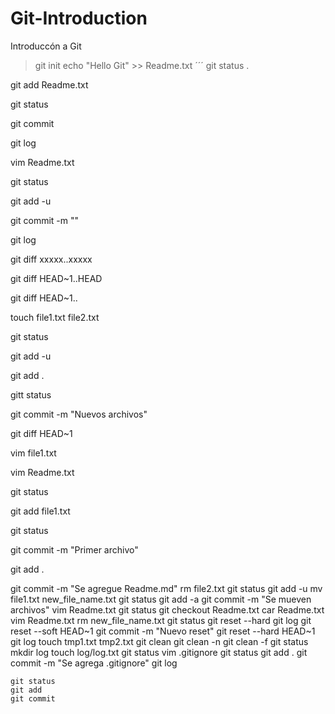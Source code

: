 # Git-Introduction
Introduccón a Git

>git init
> echo "Hello Git" >> Readme.txt
´´´
git status . 

git add Readme.txt

git status

git commit

git log

vim Readme.txt

git status

git add -u

git commit -m "<Comentario>"

git log

git diff xxxxx..xxxxx

git diff HEAD~1..HEAD

git diff HEAD~1..

touch file1.txt file2.txt

git status

git add -u

git add .

gitt status

git commit -m "Nuevos archivos"

git diff HEAD~1

vim file1.txt 

vim Readme.txt

git status

git add file1.txt

git status

git commit -m "Primer archivo"

git add .

git commit -m "Se agregue Readme.md"
rm file2.txt
git status
git add -u
mv file1.txt  new_file_name.txt
git status
git add -a
git commit -m "Se mueven archivos"
vim Readme.txt
git status
git checkout Readme.txt
car Readme.txt
vim Readme.txt
rm new_file_name.txt
git status
git reset --hard
git log
git reset --soft HEAD~1
git commit -m "Nuevo reset"
git reset --hard HEAD~1
git log
touch tmp1.txt tmp2.txt
git clean
git clean -n
git clean -f
git status
mkdir log
touch log/log.txt
git status
vim .gitignore
git status
git add .
git commit -m "Se agrega .gitignore"
git log

```
git status
git add
git commit
```

